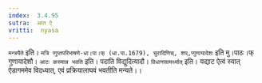 ```yaml
---
index:  3.4.95
sutra:  आत ऐ
vritti:  nyasa
---
```


`मन्त्रयैते` इति। `मत्रि प्गुप्तपरिभाषणे-धा।पा।फ् (धा.पा.1679), चुरादिणिच्, शप्,प्गुणायादेशः` इति मु।पाठः।फ् गुणायादेशौ। `आटः कस्मान्न भवति` इति। पदाति विद्युदित्यादौ। `विधानसामर्थ्यात्` इति। यद्याट ऐत्वं स्यात् ऐडागममेव विदध्यात्, एवं प्रक्रियालाघवं भवतीति मन्यते।।


